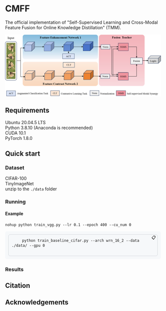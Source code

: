 # CMFF
The official implementation of "Self-Supervised Learning and Cross-Modal Feature Fusion for Online Knowledge Distillation" (TMM).  <br>

![image](https://github.com/Coralmss/CMFF/blob/main/method.png) <br>

## Requirements
Ubuntu 20.04.5 LTS  <br>
Python 3.8.10 (Anaconda is recommended)  <br>
CUDA 10.1  <br>
PyTorch 1.8.0  <br>


## Quick start
### Dataset
CIFAR-100  <br>
TinyImageNet <br>
unzip to the <code>./data</code> folder<br>
### Running
#### Example
<code>nohup python train_vgg.py --lr 0.1  --epoch 400  --cu_num 0  </code>

<div style="position: relative; padding: 10px; background-color: #f6f8fa; border-radius: 6px;">
  <pre style="margin: 0; padding: 10px; background-color: #f6f8fa; border: 1px solid #d1d5da; border-radius: 6px;">
    <code>python train_baseline_cifar.py --arch wrn_16_2 --data ./data/ --gpu 0</code>
  </pre>
  <button onclick="copyCode()" style="position: absolute; right: 10px; top: 10px; background: none; border: none; cursor: pointer;">
    📋
  </button>
</div>

<script>
  function copyCode() {
    const code = document.querySelector('pre code').innerText;
    navigator.clipboard.writeText(code).then(() => {
      alert('Code copied to clipboard!');
    });
  }
</script>

    

### Results



## Citation


## Acknowledgements
